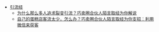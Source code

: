 <!-- 左侧导航栏 -->
<!-- <img src="image/tx.jpg" width="150" height="150"/> -->


* [引流经](README.md)
    * [为什么那么多人追求裂变引流？巧卖圈合伙人陌言取经为你解说](drainage/liebian)
    * [自己的蛋糕店客流太少，怎么办？巧卖圈合伙人陌言取经为你支招：利用微信来获客](drainage/dangao)


<!-- * [产品经](drainage/te1 "测试子标题sss") 
    * [test]()
* [思维](drainage/te1 "测试子标题sss")  -->
